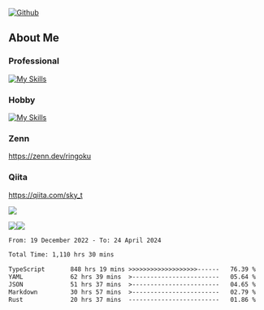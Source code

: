 [![Github](https://img.shields.io/github/followers/skyt-a?label=Follow&style=social)](https://github.com/skyt-a)

## About Me
### Professional
[![My Skills](https://skillicons.dev/icons?i=react,ts,js,nodejs,java,graphql,firebase,githubactions&theme=light)](https://skillicons.dev)
### Hobby
[![My Skills](https://skillicons.dev/icons?i=unity,rust,py&theme=light)](https://skillicons.dev)

### Zenn
https://zenn.dev/ringoku
### Qiita
https://qiita.com/sky_t


![](https://github-profile-summary-cards.vercel.app/api/cards/profile-details?username=skyt-a&theme=default)

![](https://github-profile-summary-cards.vercel.app/api/cards/repos-per-language?username=skyt-a&theme=default)![](https://github-profile-summary-cards.vercel.app/api/cards/stats?username=RinGoku&theme=default)

<!--START_SECTION:waka-->

```txt
From: 19 December 2022 - To: 24 April 2024

Total Time: 1,110 hrs 30 mins

TypeScript       848 hrs 19 mins >>>>>>>>>>>>>>>>>>>------   76.39 %
YAML             62 hrs 39 mins  >------------------------   05.64 %
JSON             51 hrs 37 mins  >------------------------   04.65 %
Markdown         30 hrs 57 mins  >------------------------   02.79 %
Rust             20 hrs 37 mins  -------------------------   01.86 %
```

<!--END_SECTION:waka-->
